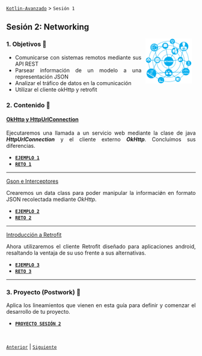 [`Kotlin-Avanzado`](../Readme.md) > `Sesión 1`

## Sesión 2: Networking

<img src="images/network.png" align="right" height="120" hspace="10">

<div style="text-align: justify;">



### 1. Objetivos :dart: 

- Comunicarse con sistemas remotos mediante sus API REST
- Parsear información de un modelo a una representación JSON
- Analizar el tráfico de datos en la comunicación
- Utilizar el cliente okHttp y retrofit

### 2. Contenido :blue_book:

 

#### <ins>OkHttp y HttpUrlConnection</ins>

Ejecutaremos una llamada a un servicio web mediante la clase de java ___HttpUrlConnection___ y el cliente externo ___OkHttp___. Concluímos sus diferencias. 

- [**`EJEMPLO 1`**](Ejemplo-01/Readme.md)
- [**`RETO 1`**](Reto-01/Readme.md)

---



<ins>Gson e Interceptores</ins>

Crearemos un data class para poder manipular la informaciǿn en formato JSON recolectada mediante _OkHttp_.

- [**`EJEMPLO 2`**](Ejemplo-02/Readme.md)
- [**`RETO 2`**](Reto-02/Readme.md)

---

 

<ins>Introducción a Retrofit</ins>

Ahora utilizaremos el cliente Retrofit diseñado para aplicaciones android, resaltando la ventaja de su uso frente a sus alternativas.

- [**`EJEMPLO 3`**](Ejemplo-03/Readme.md)
- [**`RETO 3`**](Reto-03/Readme.md)

 

---

### 3. Proyecto (Postwork) :hammer:

Aplica los lineamientos que vienen en esta guía para definir y comenzar el desarrollo de tu proyecto.

- [**`PROYECTO SESIÓN 2`**](Proyecto/Readme.md)

<br/>

[`Anterior`](../Readme.md) | [`Siguiente`](../Sesion-03/Readme.md)      

</div>

